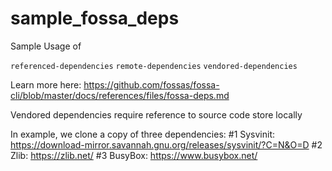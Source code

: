 # sample_fossa_deps

Sample Usage of 

`referenced-dependencies`
`remote-dependencies`
`vendored-dependencies`

Learn more here: https://github.com/fossas/fossa-cli/blob/master/docs/references/files/fossa-deps.md 

Vendored dependencies require reference to source code store locally

In example, we clone a copy of three dependencies:
#1 Sysvinit: https://download-mirror.savannah.gnu.org/releases/sysvinit/?C=N&O=D
#2 Zlib: https://zlib.net/
#3 BusyBox: https://www.busybox.net/
